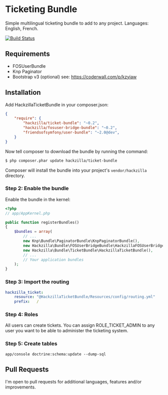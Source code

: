 Ticketing Bundle
================

Simple multilingual ticketing bundle to add to any project.
Languages: English, French.

[![Build Status](https://travis-ci.org/hackzilla/TicketBundle.png?branch=master)](https://travis-ci.org/hackzilla/TicketBundle)

Requirements
------------

* FOSUserBundle
* Knp Paginator
* Bootstrap v3 (optional) see: https://coderwall.com/p/kzyiaw


Installation
------------

Add HackzillaTicketBundle in your composer.json:

```json
{
    "require": {
        "hackzilla/ticket-bundle": "~0.2",
        "hackzilla/fosuser-bridge-bundle": "~0.2",
        "friendsofsymfony/user-bundle": "~2.0@dev",
    }
}
```

Now tell composer to download the bundle by running the command:

``` bash
$ php composer.phar update hackzilla/ticket-bundle
```

Composer will install the bundle into your project's `vendor/hackzilla` directory.

### Step 2: Enable the bundle

Enable the bundle in the kernel:

``` php
<?php
// app/AppKernel.php

public function registerBundles()
{
    $bundles = array(
        // ...
        new Knp\Bundle\PaginatorBundle\KnpPaginatorBundle(),
        new Hackzilla\Bundle\FOSUserBridgeBundle\HackzillaFOSUserBridgeBundle(),
        new Hackzilla\Bundle\TicketBundle\HackzillaTicketBundle(),
        // ...
        // Your application bundles
    );
}
```

### Step 3: Import the routing

``` yml
hackzilla_ticket:
    resource: "@HackzillaTicketBundle/Resources/config/routing.yml"
    prefix:   /
```

### Step 4: Roles

All users can create tickets.
You can assign ROLE_TICKET_ADMIN to any user you want to be able to administer the ticketing system.

### Step 5: Create tables

```app/console doctrine:schema:update --dump-sql```


Pull Requests
-------------

I'm open to pull requests for additional languages, features and/or improvements.
